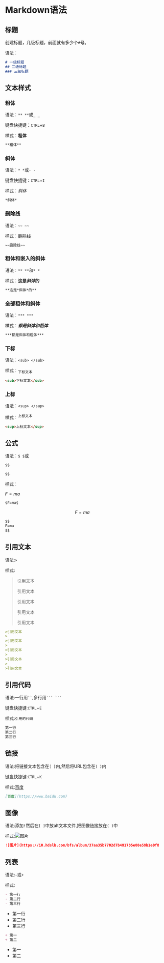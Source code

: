 # Markdown语法

## 标题

创建标题，几级标题，前面就有多少个`#`号。

语法：

``` md
# 一级标题
## 二级标题
### 三级标题
```

## 文本样式

### 粗体

语法：`** **`或`_ _`

键盘快捷键：`CTRL`+`B`

样式：**粗体**

```md
**粗体**
```

### 斜体

语法：`* *`或`- -`

键盘快捷键：`CTRL`+`I`

样式：*斜体*

```md
*斜体*
```

### 删除线

语法：`~~ ~~`

样式：~~删除线~~

```md
~~删除线~~
```

### 粗体和嵌入的斜体

语法：`** **`和`* *`

样式：**这是*斜体*的**

```md
**这是*斜体*的**
```

### 全部粗体和斜体

语法：`*** ***`

样式：***都是斜体和粗体***

```md
***都是斜体和粗体***
```

### 下标

语法：`<sub> </sub>`

样式：<sub>下标文本</sub>

```md
<sub>下标文本</sub>
```

### 上标

语法：`<sup> </sup>`

样式：<sup>上标文本</sup>

```md
<sup>上标文本</sup>
```

## 公式

语法：`$ $`或

```md
$$ 

$$
```

样式：

$F=ma$

```md
$F=ma$
```

$$
F=ma
$$

```md
$$
F=ma
$$
```

## 引用文本

语法:`>`

样式:
>引用文本
>
>引用文本
>
>引用文本
>
>引用文本
>
>引用文本

```md
>引用文本
>
>引用文本
>
>引用文本
>
>引用文本
>
>引用文本
```

## 引用代码

语法:一行用` `` `,多行用` ``` ``` `

键盘快捷键:`CTRL`+`E`

样式:`引用的代码`

```md
第一行
第二行
第三行
```

## 链接

语法:把链接文本包含在`[ ]`内,然后将URL包含在`( )`内

键盘快捷键:`CTRL`+`K`

样式:[百度](https://www.baidu.com)

```md
[百度](https://www.baidu.com)
```

## 图像

语法:添加`!`然后在`[ ]`中放alt文本文件,把图像链接放在`( )`中

样式:![图片](https://i0.hdslb.com/bfs/album/37aa35b7702d7b481785e00e58b1e0f813c19c7a.jpg)

```md
![图片](https://i0.hdslb.com/bfs/album/37aa35b7702d7b481785e00e58b1e0f813c19c7a.jpg)
```

## 列表

语法:`-`或`+`

样式:

```md
- 第一行
- 第二行
- 第三行
```

- 第一行
- 第二行
- 第三行
  
```md
+ 第一
+ 第二
```

- 第一
- 第二
